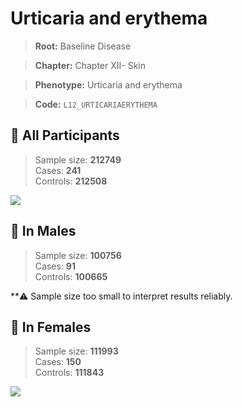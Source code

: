 # Urticaria and erythema

> **Root:** Baseline Disease  

> **Chapter:** Chapter XII- Skin  

> **Phenotype:** Urticaria and erythema  

> **Code:** `L12_URTICARIAERYTHEMA`

## 🧪 All Participants  
> Sample size: **212749**  
> Cases: **241**  
> Controls: **212508**
<img src="/Disease/Figures/ALL/Baseline/L12_URTICARIAERYTHEMA.png"/>
<CsvTable src="/Disease_Data/ALL/Baseline/LG_L12_URTICARIAERYTHEMA.csv" label="🔍 View full results" />

## 👨 In Males  
> Sample size: **100756**  
> Cases: **91**  
> Controls: **100665**

**⚠️ Sample size too small to interpret results reliably.

## 👩 In Females  
> Sample size: **111993**  
> Cases: **150**  
> Controls: **111843**
<img src="/Disease/Figures/Female/Baseline/L12_URTICARIAERYTHEMA.png"/>
<CsvTable src="/Disease_Data/Female/Baseline/LG_L12_URTICARIAERYTHEMA.csv" label="🔍 View full results" />
